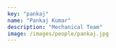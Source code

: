 ```yaml
---
key: "pankaj"
name: "Pankaj Kumar"
description: "Mechanical Team"
image: /images/people/pankaj.jpg
---
```

